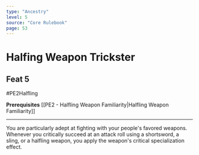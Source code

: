 ```yaml
---
type: "Ancestry"
level: 5
source: "Core Rulebook"
page: 53
---
```

# Halfing Weapon Trickster
## Feat 5
#PE2Halfling

**Prerequisites** [[PE2 - Halfling Weapon Familiarity|Halfling Weapon Familiarity]]

---
You are particularly adept at fighting with your people's favored weapons. Whenever you critically succeed at an attack roll using a shortsword, a sling, or a halfling weapon, you apply the weapon's critical specialization effect.